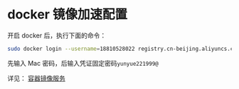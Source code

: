 # docker 镜像加速配置

开启 docker 后，执行下面的命令：

``` bash
sudo docker login --username=18810528022 registry.cn-beijing.aliyuncs.com
```

先输入 Mac 密码，后输入凭证固定密码`yunyue221999@`

详见：
[容器镜像服务][1]

[1]:https://cr.console.aliyun.com/cn-beijing/instances/credentials
